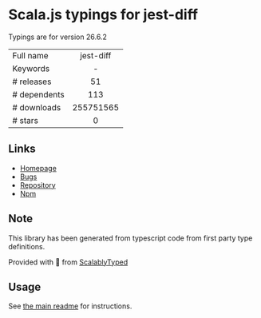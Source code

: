 
# Scala.js typings for jest-diff

Typings are for version 26.6.2



|                    |                 |
| ------------------ | :-------------: |
| Full name          | jest-diff |
| Keywords           | - |
| # releases         | 51 |
| # dependents       | 113 |
| # downloads        | 255751565 |
| # stars            | 0 |

## Links
- [Homepage](https://github.com/facebook/jest#readme)
- [Bugs](https://github.com/facebook/jest/issues)
- [Repository](https://github.com/facebook/jest)
- [Npm](https://www.npmjs.com/package/jest-diff)
    


## Note
This library has been generated from typescript code from first party type definitions.

Provided with :purple_heart: from [ScalablyTyped](https://github.com/oyvindberg/ScalablyTyped)

## Usage
See [the main readme](../../readme.md) for instructions.


